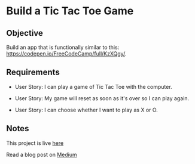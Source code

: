 # Build a Tic Tac Toe Game

## Objective

Build an app that is functionally similar to this: https://codepen.io/FreeCodeCamp/full/KzXQgy/.

## Requirements

* User Story: I can play a game of Tic Tac Toe with the computer.

* User Story: My game will reset as soon as it's over so I can play again.

* User Story: I can choose whether I want to play as X or O.

## Notes

This project is live [here](http://better-seed.surge.sh/)

Read a blog post on [Medium](https://medium.com/@pankajashree/chingu-fcc-speedrun-project-8-tic-tac-toe-app-5f47b5c39cb8#.p4fu0032i)
